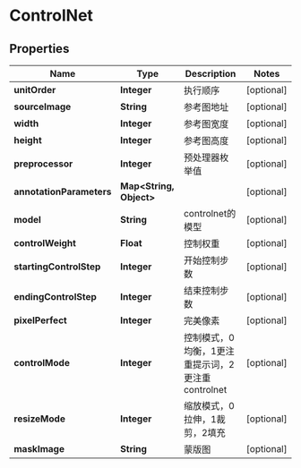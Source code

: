

# ControlNet


## Properties

| Name | Type | Description | Notes |
|------------ | ------------- | ------------- | -------------|
|**unitOrder** | **Integer** | 执行顺序 |  [optional] |
|**sourceImage** | **String** | 参考图地址 |  [optional] |
|**width** | **Integer** | 参考图宽度 |  [optional] |
|**height** | **Integer** | 参考图高度 |  [optional] |
|**preprocessor** | **Integer** | 预处理器枚举值 |  [optional] |
|**annotationParameters** | **Map&lt;String, Object&gt;** |  |  [optional] |
|**model** | **String** | controlnet的模型 |  [optional] |
|**controlWeight** | **Float** | 控制权重 |  [optional] |
|**startingControlStep** | **Integer** | 开始控制步数 |  [optional] |
|**endingControlStep** | **Integer** | 结束控制步数 |  [optional] |
|**pixelPerfect** | **Integer** | 完美像素 |  [optional] |
|**controlMode** | **Integer** | 控制模式，0均衡，1更注重提示词，2更注重controlnet |  [optional] |
|**resizeMode** | **Integer** | 缩放模式，0拉伸，1裁剪，2填充 |  [optional] |
|**maskImage** | **String** | 蒙版图 |  [optional] |



